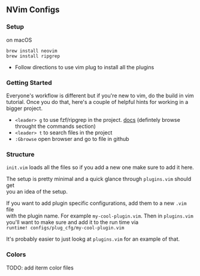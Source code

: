 ## NVim Configs

### Setup

  on macOS

  ```
  brew install neovim
  brew install ripgrep
  ```

- Follow directions to use vim plug to install all the plugins

### Getting Started

Everyone's workflow is different but if you're new to vim, do the build in vim<br/>
tutorial. Once you do that, here's a couple of helpful hints for working in a<br/>
bigger project.

- `<leader> g` to use fzf/ripgrep in the project. [docs](https://github.com/junegunn/fzf.vim)
  (defintely browse throught the commands section)
- `<leader> t` to search files in the project
- `:Gbrowse` open browser and go to file in github

### Structure

`init.vim` loads all the files so if you add a new one make sure to add it here.

The setup is pretty minimal and a quick glance through `plugins.vim` should get<br/>
you an idea of the setup.

If you want to add plugin specific configurations, add them to a new `.vim` file<br/>
with the plugin name. For example `my-cool-plugin.vim`. Then in `plugins.vim`<br/>
you'll want to make sure and add it to the run time via<br/>
`runtime! configs/plug_cfg/my-cool-plugin.vim`

It's probably easier to just lookg at `plugins.vim` for an example of that.

### Colors

TODO: add iterm color files
